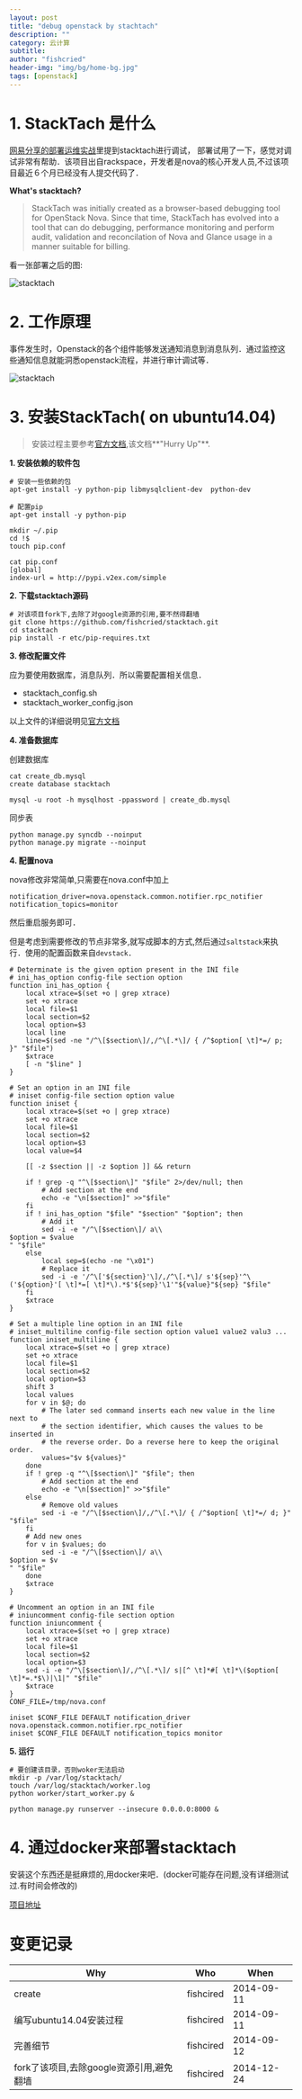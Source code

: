 ```yaml
---
layout: post
title: "debug openstack by stachtach"
description: ""
category: 云计算
subtitle:
author: "fishcried"
header-img: "img/bg/home-bg.jpg"
tags: [openstack]
---
```


# 1. StackTach 是什么

[网易分享的部署运维实战](http://www.ibm.com/developerworks/cn/cloud/library/1408_zhangxl_openstack/)里提到stacktach进行调试，
部署试用了一下，感觉对调试非常有帮助．该项目出自rackspace，开发者是nova的核心开发人员,不过该项目最近６个月已经没有人提交代码了．

**What's stacktach?**

> StackTach was initially created as a browser-based debugging tool for OpenStack Nova.
> Since that time, StackTach has evolved into a tool that can do debugging, performance
> monitoring and perform audit, validation and reconcilation of Nova and Glance usage 
> in a manner suitable for billing.

看一张部署之后的图:

![stacktach](/img/stacktach.png)

# 2. 工作原理

事件发生时，Openstack的各个组件能够发送通知消息到消息队列．通过监控这些通知信息就能洞悉openstack流程，并进行审计调试等．

![stacktach](/img/stacktach.gif)

# 3. 安装StackTach( on ubuntu14.04)

>  安装过程主要参考[官方文档](http://stacktach.readthedocs.org/en/latest/setup.html),该文档**"Hurry Up"**.

**1. 安装依赖的软件包**

    # 安装一些依赖的包
    apt-get install -y python-pip libmysqlclient-dev  python-dev

    # 配置pip
    apt-get install -y python-pip

    mkdir ~/.pip
    cd !$
    touch pip.conf

    cat pip.conf
    [global]
    index-url = http://pypi.v2ex.com/simple

**2. 下载stacktach源码**

    # 对该项目fork下,去除了对google资源的引用,要不然得翻墙
    git clone https://github.com/fishcried/stacktach.git
    cd stacktach
    pip install -r etc/pip-requires.txt

**3. 修改配置文件**

应为要使用数据库，消息队列．所以需要配置相关信息．

- stacktach_config.sh
- stacktach_worker_config.json

以上文件的详细说明见[官方文档](http://stacktach.readthedocs.org/en/latest/setup.html)

**4. 准备数据库**

创建数据库

	cat create_db.mysql
	create database stacktach
	
	mysql -u root -h mysqlhost -ppassword | create_db.mysql

同步表

	python manage.py syncdb --noinput
	python manage.py migrate --noinput

**4. 配置nova**

nova修改非常简单,只需要在nova.conf中加上

	notification_driver=nova.openstack.common.notifier.rpc_notifier
	notification_topics=monitor

然后重启服务即可．

但是考虑到需要修改的节点非常多,就写成脚本的方式,然后通过`saltstack`来执行．使用的配置函数来自`devstack`．
	
	# Determinate is the given option present in the INI file
	# ini_has_option config-file section option
	function ini_has_option {
	    local xtrace=$(set +o | grep xtrace)
	    set +o xtrace
	    local file=$1
	    local section=$2
	    local option=$3
	    local line
	    line=$(sed -ne "/^\[$section\]/,/^\[.*\]/ { /^$option[ \t]*=/ p; }" "$file")
	    $xtrace
	    [ -n "$line" ]
	}
	
	# Set an option in an INI file
	# iniset config-file section option value
	function iniset {
	    local xtrace=$(set +o | grep xtrace)
	    set +o xtrace
	    local file=$1
	    local section=$2
	    local option=$3
	    local value=$4
	
	    [[ -z $section || -z $option ]] && return
	
	    if ! grep -q "^\[$section\]" "$file" 2>/dev/null; then
	        # Add section at the end
	        echo -e "\n[$section]" >>"$file"
	    fi
	    if ! ini_has_option "$file" "$section" "$option"; then
	        # Add it
	        sed -i -e "/^\[$section\]/ a\\
	$option = $value
	" "$file"
	    else
	        local sep=$(echo -ne "\x01")
	        # Replace it
	        sed -i -e '/^\['${section}'\]/,/^\[.*\]/ s'${sep}'^\('${option}'[ \t]*=[ \t]*\).*$'${sep}'\1'"${value}"${sep} "$file"
	    fi
	    $xtrace
	}
	
	# Set a multiple line option in an INI file
	# iniset_multiline config-file section option value1 value2 valu3 ...
	function iniset_multiline {
	    local xtrace=$(set +o | grep xtrace)
	    set +o xtrace
	    local file=$1
	    local section=$2
	    local option=$3
	    shift 3
	    local values
	    for v in $@; do
	        # The later sed command inserts each new value in the line next to
	        # the section identifier, which causes the values to be inserted in
	        # the reverse order. Do a reverse here to keep the original order.
	        values="$v ${values}"
	    done
	    if ! grep -q "^\[$section\]" "$file"; then
	        # Add section at the end
	        echo -e "\n[$section]" >>"$file"
	    else
	        # Remove old values
	        sed -i -e "/^\[$section\]/,/^\[.*\]/ { /^$option[ \t]*=/ d; }" "$file"
	    fi
	    # Add new ones
	    for v in $values; do
	        sed -i -e "/^\[$section\]/ a\\
	$option = $v
	" "$file"
	    done
	    $xtrace
	}
	
	# Uncomment an option in an INI file
	# iniuncomment config-file section option
	function iniuncomment {
	    local xtrace=$(set +o | grep xtrace)
	    set +o xtrace
	    local file=$1
	    local section=$2
	    local option=$3
	    sed -i -e "/^\[$section\]/,/^\[.*\]/ s|[^ \t]*#[ \t]*\($option[ \t]*=.*$\)|\1|" "$file"
	    $xtrace
	}
	CONF_FILE=/tmp/nova.conf
	
	iniset $CONF_FILE DEFAULT notification_driver nova.openstack.common.notifier.rpc_notifier
	iniset $CONF_FILE DEFAULT notification_topics monitor

**5. 运行**
	
	# 要创建该目录，否则woker无法启动
	mkdir -p /var/log/stacktach/
	touch /var/log/stacktach/worker.log
	python worker/start_worker.py &
	
	python manage.py runserver --insecure 0.0.0.0:8000 &

# 4. 通过docker来部署stacktach

安装这个东西还是挺麻烦的,用docker来吧．(docker可能存在问题,没有详细测试过.有时间会修改的)

[项目地址](https://github.com/fishcried/docker-stacktach)

# 变更记录

|Why | Who | When |
|----|-----|------|
|create|fishcired|2014-09-11|
|编写ubuntu14.04安装过程|fishcired|2014-09-11|
|完善细节|fishcired|2014-09-12|
|fork了该项目,去除google资源引用,避免翻墙|fishcired|2014-12-24 |
